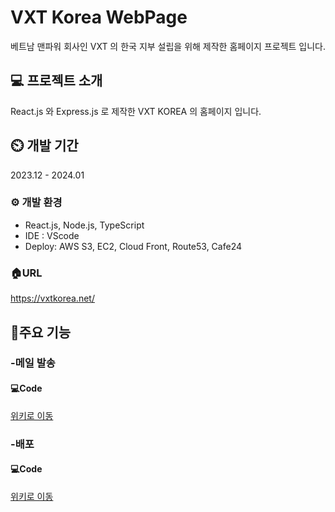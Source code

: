# VXT Korea WebPage
베트남 맨파워 회사인 VXT 의 한국 지부 설립을 위해 제작한 홈페이지 프로젝트 입니다.

## 💻 프로젝트 소개
React.js 와 Express.js 로 제작한 VXT KOREA 의 홈페이지 입니다.

## ⏲️ 개발 기간
2023.12 - 2024.01

### ⚙️ 개발 환경
<ul>
  <li>React.js, Node.js, TypeScript</li>
  <li>IDE : VScode</li>
  <li>Deploy: AWS S3, EC2, Cloud Front, Route53, Cafe24</li>
</ul>

### 🏠URL
<a href="https://vxtkorea.net/">https://vxtkorea.net/</a>

## 📌주요 기능
### -메일 발송
#### 💻Code
<a href="https://github.com/MinjoonHK/vxt/wiki/vxtKorea-%EC%A3%BC%EC%9A%94%EA%B8%B0%EB%8A%A5-%E2%80%90-%EB%A9%94%EC%9D%BC%EB%B0%9C%EC%86%A1">위키로 이동</a>

### -배포
#### 💻Code
<a href="https://github.com/MinjoonHK/vxt/wiki/vxtKorea-%EC%A3%BC%EC%9A%94%EA%B8%B0%EB%8A%A5-%E2%80%90-EC2-%EB%B0%B0%ED%8F%AC">위키로 이동</a>
